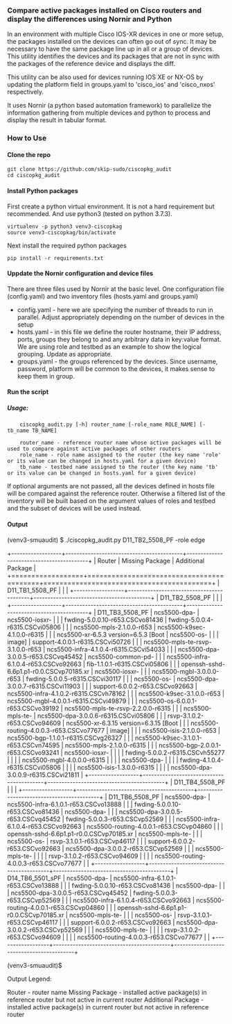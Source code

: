 ### Compare active packages installed on Cisco routers and display the differences using Nornir and Python   

In an environment with multiple Cisco IOS-XR devices in one or more setup, the packages installed on the devices can often go out of sync. It may be necessary to have the same package line up in all or a group of devices. This utility identifies the devices and its packages that are not in sync with the packages of the reference device and displays the diff.

This utility can be also used for devices running IOS XE or NX-OS by updating the platform field in groups.yaml to 'cisco_ios' and 'cisco_nxos' respectively.    

It uses Nornir (a python based automation framework) to parallelize the information gathering from multiple devices and python to process and display the result in tabular format. 

### How to Use 
#### Clone the repo 
```
git clone https://github.com/skip-sudo/ciscopkg_audit
cd ciscopkg_audit 
```

#### Install Python packages 
First create a python virtual environment. It is not a hard requirement but recommended. And use python3 (tested on python 3.7.3).
```
virtualenv -p python3 venv3-ciscopkag
source venv3-ciscopkag/bin/activate
```
Next install the required python packages 
```
pip install -r requirements.txt
```

#### Uppdate the Nornir configuration and device files   
There are three files used by Nornir at the basic level. One configuration file (config.yaml) and two inventory files (hosts.yaml and groups.yaml)

* config.yaml - here we are specifying the number of threads to run in parallel. Adjust appropriately depending on the number of devices in the setup
* hosts.yaml - in this file we define the router hostname, their IP address, ports, groups they belong to and any arbitrary data in key:value format. We are using role and testbed as an example to show the logical grouping. Update as appropriate. 
* groups.yaml - the groups referenced by the devices. Since username, password, platform will be common to the devices, it makes sense to keep them in group. 

#### Run the script 
##### Usage: 
        ciscopkg_audit.py [-h] router_name [-role_name ROLE_NAME] [-tb_name TB_NAME]

        router_name - reference router name whose active packages will be used to compare against active packages of other routers 
        role_name - role name assigned to the router (the key name 'role' or its value can be changed in hosts.yaml for a given device)
        tb_name - testbed name assigned to the router (the key name 'tb' or its value can be changed in hosts.yaml for a given device)

If optional arguments are not passed, all the devices defined in hosts file will be compared against the reference router. Otherwise a filtered list of the inventory will be built based on the argument values of roles and testbed and the subset of devices will be used instead. 

#### Output

(venv3-smuaudit) $ ./ciscopkg_audit.py D11_TB2_5508_PF -role edge 

+------------------+------------------------------------------+------------------------------------------+
|      Router      |             Missing Package              |            Additional Package            |
+==================+==========================================+==========================================+
| D11_TB1_5508_PF  |                                          |                                          |
+------------------+------------------------------------------+------------------------------------------+
| D11_TB2_5508_PF  |                                          |                                          |
+------------------+------------------------------------------+------------------------------------------+
| D11_TB3_5508_PF  | ncs5500-dpa-                             | ncs5500-iosxr-                           |
|                  | fwding-5.0.0.10-r653.CSCvo81436          | fwding-5.0.0.4-r6315.CSCvi05806          |
|                  | ncs5500-mpls-2.1.0.0-r653                | ncs5500-k9sec-4.1.0.0-r6315              |
|                  | ncs5500-xr-6.5.3 version=6.5.3 [Boot     | ncs5500-os-                              |
|                  | image]                                   | support-4.0.0.1-r6315.CSCvi50726         |
|                  | ncs5500-mpls-te-rsvp-3.1.0.0-r653        | ncs5500-infra-4.1.0.4-r6315.CSCvi54033   |
|                  | ncs5500-dpa-3.0.0.5-r653.CSCvq45452      | ncs5500-common-pd-                       |
|                  | ncs5500-infra-6.1.0.4-r653.CSCvo92663    | fib-1.1.0.1-r6315.CSCvi05806             |
|                  | openssh-sshd-6.6p1.p1-r0.0.CSCvp70185.xr | ncs5500-iosxr-                           |
|                  | ncs5500-mgbl-3.0.0.0-r653                | fwding-5.0.0.5-r6315.CSCvi30117          |
|                  | ncs5500-os-                              | ncs5500-dpa-3.0.0.7-r6315.CSCvi11903     |
|                  | support-6.0.0.2-r653.CSCvo92663          | ncs5500-infra-4.1.0.2-r6315.CSCvh78162   |
|                  | ncs5500-k9sec-3.1.0.0-r653               | ncs5500-mgbl-4.0.0.1-r6315.CSCvi49879    |
|                  | ncs5500-os-6.0.0.1-r653.CSCvo39192       | ncs5500-mpls-te-rsvp-2.2.0.0-r6315       |
|                  | ncs5500-mpls-te-                         | ncs5500-dpa-3.0.0.6-r6315.CSCvi05806     |
|                  | rsvp-3.1.0.2-r653.CSCvo94609             | ncs5500-xr-6.3.15 version=6.3.15 [Boot   |
|                  | ncs5500-routing-4.0.0.3-r653.CSCvo77677  | image]                                   |
|                  | ncs5500-isis-2.1.0.0-r653                | ncs5500-bgp-1.1.0.1-r6315.CSCvg26327     |
|                  | ncs5500-k9sec-3.1.0.1-r653.CSCvn74595    | ncs5500-mpls-2.1.0.0-r6315               |
|                  | ncs5500-bgp-2.0.0.1-r653.CSCvo93241      | ncs5500-iosxr-                           |
|                  |                                          | fwding-5.0.0.2-r6315.CSCvh55277          |
|                  |                                          | ncs5500-mgbl-4.0.0.0-r6315               |
|                  |                                          | ncs5500-dpa-                             |
|                  |                                          | fwding-4.1.0.4-r6315.CSCvi05806          |
|                  |                                          | ncs5500-isis-1.3.0.0-r6315               |
|                  |                                          | ncs5500-dpa-3.0.0.9-r6315.CSCvi21811     |
+------------------+------------------------------------------+------------------------------------------+
| D11_TB4_5508_PF  |                                          |                                          |
+------------------+------------------------------------------+------------------------------------------+
| D11_TB6_5508_PF  | ncs5500-dpa-                             | ncs5500-infra-6.1.0.1-r653.CSCvo13888    |
|                  | fwding-5.0.0.10-r653.CSCvo81436          | ncs5500-dpa-                             |
|                  | ncs5500-dpa-3.0.0.5-r653.CSCvq45452      | fwding-5.0.0.3-r653.CSCvp52569           |
|                  | ncs5500-infra-6.1.0.4-r653.CSCvo92663    | ncs5500-routing-4.0.0.1-r653.CSCvp04860  |
|                  | openssh-sshd-6.6p1.p1-r0.0.CSCvp70185.xr | ncs5500-mpls-te-                         |
|                  | ncs5500-os-                              | rsvp-3.1.0.1-r653.CSCvp46117             |
|                  | support-6.0.0.2-r653.CSCvo92663          | ncs5500-dpa-3.0.0.2-r653.CSCvp52569      |
|                  | ncs5500-mpls-te-                         |                                          |
|                  | rsvp-3.1.0.2-r653.CSCvo94609             |                                          |
|                  | ncs5500-routing-4.0.0.3-r653.CSCvo77677  |                                          |
+------------------+------------------------------------------+------------------------------------------+
| D14_TB6_5501_sPF | ncs5500-dpa-                             | ncs5500-infra-6.1.0.1-r653.CSCvo13888    |
|                  | fwding-5.0.0.10-r653.CSCvo81436          | ncs5500-dpa-                             |
|                  | ncs5500-dpa-3.0.0.5-r653.CSCvq45452      | fwding-5.0.0.3-r653.CSCvp52569           |
|                  | ncs5500-infra-6.1.0.4-r653.CSCvo92663    | ncs5500-routing-4.0.0.1-r653.CSCvp04860  |
|                  | openssh-sshd-6.6p1.p1-r0.0.CSCvp70185.xr | ncs5500-mpls-te-                         |
|                  | ncs5500-os-                              | rsvp-3.1.0.1-r653.CSCvp46117             |
|                  | support-6.0.0.2-r653.CSCvo92663          | ncs5500-dpa-3.0.0.2-r653.CSCvp52569      |
|                  | ncs5500-mpls-te-                         |                                          |
|                  | rsvp-3.1.0.2-r653.CSCvo94609             |                                          |
|                  | ncs5500-routing-4.0.0.3-r653.CSCvo77677  |                                          |
+------------------+------------------------------------------+------------------------------------------+

(venv3-smuaudit)$

Output Legend: 

Router - router name 
Missing Package - installed active package(s) in reference router but not active in current router 
Additional Package - installed active package(s) in current router but not active in reference router

